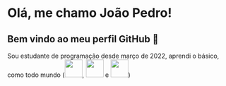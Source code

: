# Olá, me chamo João Pedro! 
## Bem vindo ao meu perfil GitHub 👋

Sou estudante de programação desde março de 2022, aprendi o básico, como todo mundo (<img src="https://cdn.jsdelivr.net/gh/devicons/devicon/icons/html5/html5-original.svg" height="40" width="40" />, <img src="https://cdn.jsdelivr.net/gh/devicons/devicon/icons/css3/css3-original.svg" height="40" width="40"  /> e <img src="https://cdn.jsdelivr.net/gh/devicons/devicon/icons/javascript/javascript-original.svg" height="40" width="40"  />)










